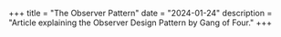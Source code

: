 +++
title = "The Observer Pattern"
date = "2024-01-24"
description = "Article explaining the Observer Design Pattern by Gang of Four."
+++



